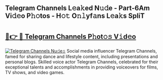 ## Telegram Channels L𝚎a𝚔ed N𝚞𝚍e - Part-6Am Vi𝚍𝚎o P𝚑𝚘tos - H𝚘𝚝 O𝚗𝚕yf𝚊ns L𝚎a𝚔s SpliT

# <h2><a href="http://kf5ub3p.oniu.top/?m=Telegram+Channels">🔗👉 🔴 Telegram Channels P𝚑ot𝚘𝚜 V𝚒d𝚎o</a></h2>

[![Telegram Channels Nu𝚍e𝚜](https://i.imgur.com/0qMVB7G.gif)](http://kf5ub3p.oniu.top/?m=Telegram+Channels)
Social media influencer Telegram Channels, famed for sharing dance and lifestyle content, including presentations and personal blogs. Skilled voice actor Telegram Channels, celebrated for their exceptional talents and accomplishments in providing voiceovers for films, TV shows, and video games.  
